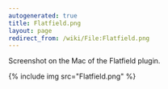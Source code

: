 ```yaml
---
autogenerated: true
title: Flatfield.png
layout: page
redirect_from: /wiki/File:Flatfield.png
---
```


Screenshot on the Mac of the Flatfield plugin.

{% include img src="Flatfield.png" %}

